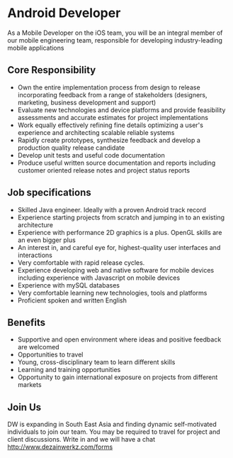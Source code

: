 Android Developer
=============
As a Mobile Developer on the iOS team, you will be an integral member of our mobile engineering team, responsible for developing industry-leading mobile applications

Core Responsibility
-------------
* Own the entire implementation process from design to release incorporating feedback from a range of stakeholders (designers, marketing, business development and support) 
* Evaluate new technologies and device platforms and provide feasibility assessments and accurate estimates for project implementations 
* Work equally effectively refining fine details optimizing a user's experience and architecting scalable reliable systems 
* Rapidly create prototypes, synthesize feedback and develop a production quality release candidate 
* Develop unit tests and useful code documentation 
* Produce useful written source documentation and reports including customer oriented release notes and project status reports 

Job specifications
-------------
* Skilled Java engineer. Ideally with a proven Android track record
* Experience starting projects from scratch and jumping in to an existing architecture 
* Experience with performance 2D graphics is a plus. OpenGL skills are an even bigger plus
* An interest in, and careful eye for, highest-quality user interfaces and interactions
* Very comfortable with rapid release cycles.
* Experience developing web and native software for mobile devices including experience with Javascript on mobile devices
* Experience with mySQL databases 
* Very comfortable learning new technologies, tools and platforms
* Proficient spoken and written English

Benefits
-------------
* Supportive and open environment where ideas and positive feedback are welcomed
* Opportunities to travel
* Young, cross-disciplinary team to learn different skills
* Learning and training opportunities
* Opportunity to gain international exposure on projects from different markets

Join Us
-------------
DW is expanding in South East Asia and finding dynamic self-motivated individuals to join our team. You may be required to travel for project and client discussions. Write in and we will have a chat http://www.dezainwerkz.com/forms
